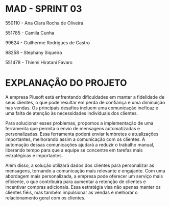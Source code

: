# MAD - SPRINT 03
550110 - Ana Clara Rocha de Oliveira

551785 - Camila Cunha

99624 - Guilherme Rodrigues de Castro

98258 - Stephany Siqueira

551478 - Thiemi Hiratani Favaro

# EXPLANAÇÃO DO PROJETO
A empresa Plusoft está enfrentando dificuldades em manter a fidelidade de seus clientes, o que pode resultar em perda de confiança e uma diminuição nas vendas. Os principais desafios incluem uma comunicação ineficaz e uma falta de atenção às necessidades individuais dos clientes.

Para solucionar esses problemas, propomos a implementação de uma ferramenta que permita o envio de mensagens automatizadas e personalizadas. Essa ferramenta poderá enviar lembretes e atualizações importantes, melhorando assim a comunicação com os clientes. A automação dessas comunicações ajudará a reduzir o trabalho manual, liberando tempo para que a equipe se concentre em tarefas mais estratégicas e importantes.

Além disso, a solução utilizará dados dos clientes para personalizar as mensagens, tornando a comunicação mais relevante e engajante. Com uma abordagem mais personalizada, a empresa pode oferecer um serviço mais eficiente, o que contribuirá para aumentar a retenção de clientes e incentivar compras adicionais. Essa estratégia visa não apenas manter os clientes fiéis, mas também impulsionar as vendas e melhorar o relacionamento geral com os clientes.
